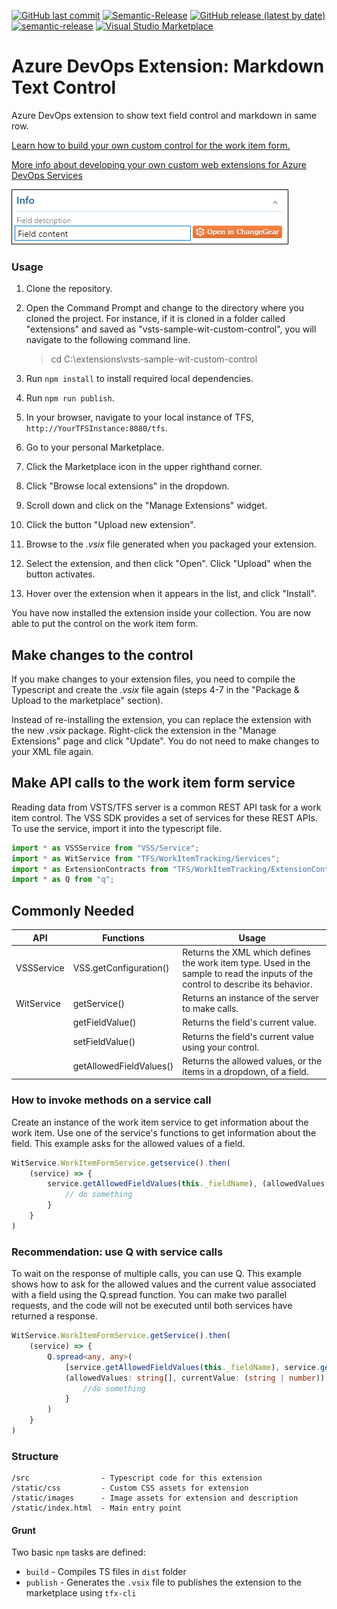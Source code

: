 [![GitHub last commit](https://img.shields.io/github/last-commit/MarkZither/devops-markdown--control?logo=github&logoColor=white)](https://github.com/MarkZither/devops-markdown-control) [![Semantic-Release](https://github.com/MarkZither/devops-markdown-control/workflows/Semantic-Release/badge.svg)](https://github.com/MarkZither/devops-markdown-control/actions?query=workflow%3ASemantic-Release) [![GitHub release (latest by date)](https://img.shields.io/github/v/release/MarkZither/devops-markdown-control?logo=github&logoColor=white)](https://github.com/MarkZither/devops-markdown-control/releases) [![semantic-release](https://img.shields.io/badge/%20%20%F0%9F%93%A6%F0%9F%9A%80-semantic--release-e10079.svg)](https://github.com/semantic-release/semantic-release) [![Visual Studio Marketplace](https://img.shields.io/badge/Visual%20Studio%20Marketplace-purple?logo=visual-studio&logoColor=white)](https://marketplace.visualstudio.com/items?itemName=Ricardo-Zambon.devops-markdown-control)

# Azure DevOps Extension: Markdown Text Control

Azure DevOps extension to show text field control and markdown in same row.

[Learn how to build your own custom control for the work item form.](https://www.visualstudio.com/en-us/docs/integrate/extensions/develop/custom-control)

[More info about developing your own custom web extensions for Azure DevOps Services](https://docs.microsoft.com/en-us/azure/devops/extend/get-started/node?view=azure-devops)

<img src="./static/images/Example.png" style="border: 1px solid black;" /> 

### Usage ###

1. Clone the repository.
2. Open the Command Prompt and change to the directory where you cloned the project.  For instance, if it is cloned in a folder called "extensions" and saved as "vsts-sample-wit-custom-control", you will navigate to the following command line.

    > cd C:\extensions\vsts-sample-wit-custom-control
        
3. Run `npm install` to install required local dependencies.
4. Run `npm run publish`.
5. In your browser, navigate to your local instance of TFS, `http://YourTFSInstance:8080/tfs`.
6. Go to your personal Marketplace.
7. Click the Marketplace icon in the upper righthand corner.
8. Click "Browse local extensions" in the dropdown.
9. Scroll down and click on the "Manage Extensions" widget.
10. Click the button "Upload new extension".
11. Browse to the *.vsix* file generated when you packaged your extension.
12. Select the extension, and then click "Open".  Click "Upload" when the button activates.
13. Hover over the extension when it appears in the list, and click "Install".

You have now installed the extension inside your collection.  You are now able to put the control on the work item form.

## Make changes to the control

If you make changes to your extension files, you need to compile the Typescript and create the *.vsix* file again (steps 4-7 in the "Package & Upload to the marketplace" section).
 
Instead of re-installing the extension, you can replace the extension with the new *.vsix* package.  Right-click the extension in the "Manage Extensions" page and click "Update".  You do not need to make changes to your XML file again.

## Make API calls to the work item form service

Reading data from VSTS/TFS server is a common REST API task for a work item control.  The VSS SDK provides a set of services for these REST APIs.  To use the service, import it into the typescript file.

```typescript
import * as VSSService from "VSS/Service";
import * as WitService from "TFS/WorkItemTracking/Services";
import * as ExtensionContracts from "TFS/WorkItemTracking/ExtensionContracts";
import * as Q from "q";
```

## Commonly Needed
| API                | Functions                   | Usage                                                                     |
| ------------------ | --------------------------- | ------------------------------------------------------------------------- |
| VSSService         | VSS.getConfiguration()      | Returns the XML which defines the work item type.  Used in the sample to read the inputs of the control to describe its behavior.       |
| WitService         | getService()                | Returns an instance of the server to make calls.                     |
|                    | getFieldValue()             | Returns the field's current value.                                    |
|                    | setFieldValue()             | Returns the field's current value using your control.       |
|                    | getAllowedFieldValues()     | Returns the allowed values, or the items in a dropdown, of a field.                                    |


### How to invoke methods on a service call
 Create an instance of the work item service to get information about the work item.  Use one of the service's functions to get information about the field.  This example asks for the allowed values of a field.
```typescript
WitService.WorkItemFormService.getservice().then(
    (service) => {
        service.getAllowedFieldValues(this._fieldName), (allowedValues: string[]) => {
            // do something
        }
    }
)
```

### Recommendation: use Q with service calls
To wait on the response of multiple calls, you can use Q.  This example shows how to ask for the allowed values and the current value associated with a field using the Q.spread function.  You can make two parallel requests, and the code will not be executed until both services have returned a response.

```typescript
WitService.WorkItemFormService.getService().then(
    (service) => {
        Q.spread<any, any>(
            [service.getAllowedFieldValues(this._fieldName), service.getFieldValue(this._fieldName)],
            (allowedValues: string[], currentValue: (string | number)) => {
                //do something
            }
        )
    }
)
```

### Structure ###

```
/src                - Typescript code for this extension
/static/css         - Custom CSS assets for extension
/static/images      - Image assets for extension and description
/static/index.html  - Main entry point
```

#### Grunt ####

Two basic `npm` tasks are defined:

* `build` - Compiles TS files in `dist` folder
* `publish` - Generates the ```.vsix``` file to publishes the extension to the marketplace using `tfx-cli`